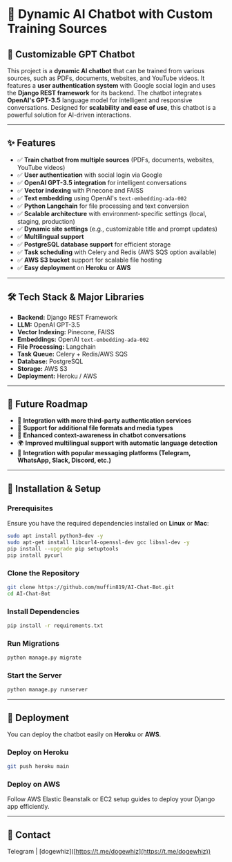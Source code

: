 # 🚀 Dynamic AI Chatbot with Custom Training Sources

## 🤖 Customizable GPT Chatbot

This project is a **dynamic AI chatbot** that can be trained from various sources, such as PDFs, documents, websites, and YouTube videos. It features a **user authentication system** with Google social login and uses the **Django REST framework** for its backend. The chatbot integrates **OpenAI's GPT-3.5** language model for intelligent and responsive conversations. Designed for **scalability and ease of use**, this chatbot is a powerful solution for AI-driven interactions.

---

## ✨ Features

- ✅ **Train chatbot from multiple sources** (PDFs, documents, websites, YouTube videos)
- ✅ **User authentication** with social login via Google
- ✅ **OpenAI GPT-3.5 integration** for intelligent conversations
- ✅ **Vector indexing** with Pinecone and FAISS
- ✅ **Text embedding** using OpenAI's `text-embedding-ada-002`
- ✅ **Python Langchain** for file processing and text conversion
- ✅ **Scalable architecture** with environment-specific settings (local, staging, production)
- ✅ **Dynamic site settings** (e.g., customizable title and prompt updates)
- ✅ **Multilingual support**
- ✅ **PostgreSQL database support** for efficient storage
- ✅ **Task scheduling** with Celery and Redis (AWS SQS option available)
- ✅ **AWS S3 bucket** support for scalable file hosting
- ✅ **Easy deployment** on **Heroku** or **AWS**

---

## 🛠 Tech Stack & Major Libraries

- **Backend:** Django REST Framework
- **LLM:** OpenAI GPT-3.5
- **Vector Indexing:** Pinecone, FAISS
- **Embeddings:** OpenAI `text-embedding-ada-002`
- **File Processing:** Langchain
- **Task Queue:** Celery + Redis/AWS SQS
- **Database:** PostgreSQL
- **Storage:** AWS S3
- **Deployment:** Heroku / AWS

---

## 🔮 Future Roadmap

- 🔗 **Integration with more third-party authentication services**
- 📂 **Support for additional file formats and media types**
- 🧠 **Enhanced context-awareness in chatbot conversations**
- 🌍 **Improved multilingual support with automatic language detection**
- 💬 **Integration with popular messaging platforms (Telegram, WhatsApp, Slack, Discord, etc.)**

---

## 🔧 Installation & Setup

### Prerequisites

Ensure you have the required dependencies installed on **Linux** or **Mac**:

```bash
sudo apt install python3-dev -y
sudo apt-get install libcurl4-openssl-dev gcc libssl-dev -y
pip install --upgrade pip setuptools
pip install pycurl
```

### Clone the Repository

```bash
git clone https://github.com/muffin819/AI-Chat-Bot.git
cd AI-Chat-Bot
```

### Install Dependencies

```bash
pip install -r requirements.txt
```

### Run Migrations

```bash
python manage.py migrate
```

### Start the Server

```bash
python manage.py runserver
```

---

## 🚀 Deployment

You can deploy the chatbot easily on **Heroku** or **AWS**.

### Deploy on Heroku

```bash
git push heroku main
```

### Deploy on AWS

Follow AWS Elastic Beanstalk or EC2 setup guides to deploy your Django app efficiently.

---

## 📩 Contact

Telegram | [dogewhiz]\([https://t.me/dogewhiz](https://t.me/dogewhiz))

